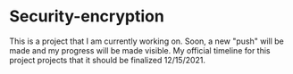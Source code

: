 # Security-encryption
This is a project that I am currently working on. Soon, a new "push" will be made and my progress will be made visible. My official timeline for this project projects that it should be finalized 12/15/2021.
